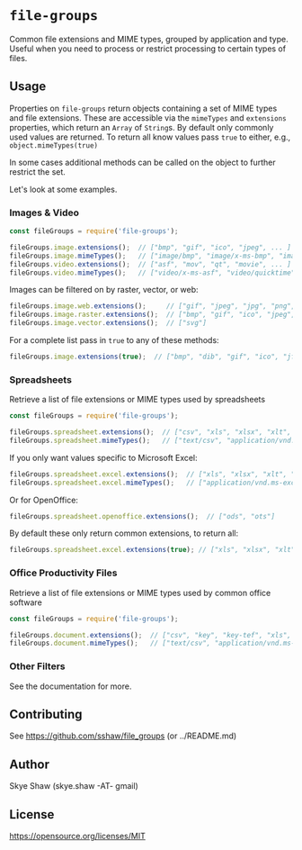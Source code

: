 # `file-groups`

Common file extensions and MIME types, grouped by application and type.
Useful when you need to process or restrict processing to certain types of files.

## Usage

Properties on `file-groups` return objects containing a set of MIME
types and file extensions.  These are accessible via the `mimeTypes` and `extensions`
properties, which return an `Array` of `String`s.  By default only commonly used values are returned.
To return all know values pass `true` to either, e.g., `object.mimeTypes(true)`

In some cases additional methods can be called on the object to further restrict the set.

Let's look at some examples.

### Images & Video

```js
const fileGroups = require('file-groups');

fileGroups.image.extensions();  // ["bmp", "gif", "ico", "jpeg", ... ]
fileGroups.image.mimeTypes();   // ["image/bmp", "image/x-ms-bmp", "image/gif", ... ]
fileGroups.video.extensions();  // ["asf", "mov", "qt", "movie", ... ]
fileGroups.video.mimeTypes();   // ["video/x-ms-asf", "video/quicktime", ... ]
```

Images can be filtered on by raster, vector, or web:
```js
fileGroups.image.web.extensions();     // ["gif", "jpeg", "jpg", "png", "svg", "webp"]
fileGroups.image.raster.extensions();  // ["bmp", "gif", "ico", "jpeg", "jpg", "tif", "tiff", "webp"]
fileGroups.image.vector.extensions();  // ["svg"]
```

For a complete list pass in `true` to any of these methods:
```js
fileGroups.image.extensions(true);  // ["bmp", "dib", "gif", "ico", "jfif", "jpe", "jpeg", ... ]
```

### Spreadsheets

Retrieve a list of file extensions or MIME types used by spreadsheets
```js
const fileGroups = require('file-groups');

fileGroups.spreadsheet.extensions();  // ["csv", "xls", "xlsx", "xlt", ... ]
fileGroups.spreadsheet.mimeTypes();   // ["text/csv", "application/vnd.ms-excel", ... ]
```

If you only want values specific to Microsoft Excel:
```js
fileGroups.spreadsheet.excel.extensions();  // ["xls", "xlsx", "xlt", "xltx", "xlw"]
fileGroups.spreadsheet.excel.mimeTypes();   // ["application/vnd.ms-excel", ... ]
```

Or for OpenOffice:
```js
fileGroups.spreadsheet.openoffice.extensions();  // ["ods", "ots"]
```

By default these only return common extensions, to return all:
```js
fileGroups.spreadsheet.excel.extensions(true); // ["xls", "xlsx", "xlt", "xltx", ... ]
```

### Office Productivity Files

Retrieve a list of file extensions or MIME types used by common office software

```js
const fileGroups = require('file-groups');

fileGroups.document.extensions();  // ["csv", "key", "key-tef", "xls", "xlsx", "xlt ... ]
fileGroups.document.mimeTypes();   // ["text/csv", "application/vnd.ms-excel", ... ]
```

### Other Filters

See the documentation for more.

## Contributing

See https://github.com/sshaw/file_groups (or ../README.md)

## Author

Skye Shaw (skye.shaw -AT- gmail)

## License

https://opensource.org/licenses/MIT

